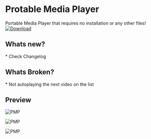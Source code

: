 <h1>Protable Media Player</h1>
Portable Media Player that requires no installation or any other files!

<a href="https://github.com/Inforcer25/Portable-Media-Player/raw/master/Portable%20Media%20Player%20v1.1.0.exe">
  <img src="http://i.imgur.com/qoGP19r.png" alt="Download">
</a>

<h2>Whats new?</h2>
* Check Changelog

<h2>Whats Broken?</h2>
* Not autoplaying the next video on the list

<h2>Preview</h2> 

![PMP](http://i.imgur.com/e7eBBD5.jpg "Portable Media Player Preview")

![PMP](http://i.imgur.com/h230W93.jpg "Portable Media Player Preview")

![PMP](http://i.imgur.com/q2yzIdT.png "Portable Media Player Preview")

